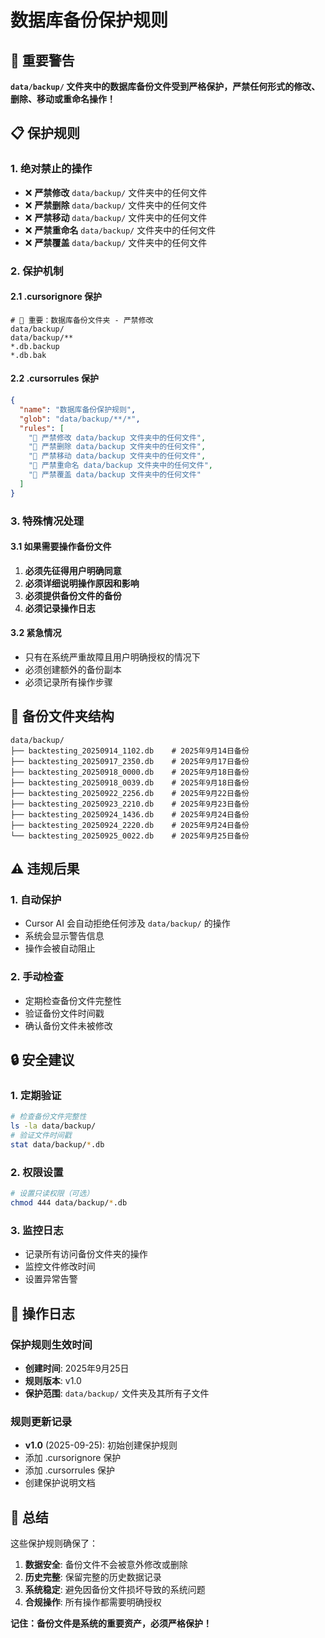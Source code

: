 # 数据库备份保护规则

## 🚨 重要警告

**`data/backup/` 文件夹中的数据库备份文件受到严格保护，严禁任何形式的修改、删除、移动或重命名操作！**

## 📋 保护规则

### 1. 绝对禁止的操作
- ❌ **严禁修改** `data/backup/` 文件夹中的任何文件
- ❌ **严禁删除** `data/backup/` 文件夹中的任何文件
- ❌ **严禁移动** `data/backup/` 文件夹中的任何文件
- ❌ **严禁重命名** `data/backup/` 文件夹中的任何文件
- ❌ **严禁覆盖** `data/backup/` 文件夹中的任何文件

### 2. 保护机制

#### 2.1 .cursorignore 保护
```
# 🚨 重要：数据库备份文件夹 - 严禁修改
data/backup/
data/backup/**
*.db.backup
*.db.bak
```

#### 2.2 .cursorrules 保护
```json
{
  "name": "数据库备份保护规则",
  "glob": "data/backup/**/*",
  "rules": [
    "🚨 严禁修改 data/backup 文件夹中的任何文件",
    "🚨 严禁删除 data/backup 文件夹中的任何文件",
    "🚨 严禁移动 data/backup 文件夹中的任何文件",
    "🚨 严禁重命名 data/backup 文件夹中的任何文件",
    "🚨 严禁覆盖 data/backup 文件夹中的任何文件"
  ]
}
```

### 3. 特殊情况处理

#### 3.1 如果需要操作备份文件
1. **必须先征得用户明确同意**
2. **必须详细说明操作原因和影响**
3. **必须提供备份文件的备份**
4. **必须记录操作日志**

#### 3.2 紧急情况
- 只有在系统严重故障且用户明确授权的情况下
- 必须创建额外的备份副本
- 必须记录所有操作步骤

## 📁 备份文件夹结构

```
data/backup/
├── backtesting_20250914_1102.db    # 2025年9月14日备份
├── backtesting_20250917_2350.db    # 2025年9月17日备份
├── backtesting_20250918_0000.db    # 2025年9月18日备份
├── backtesting_20250918_0039.db    # 2025年9月18日备份
├── backtesting_20250922_2256.db    # 2025年9月22日备份
├── backtesting_20250923_2210.db    # 2025年9月23日备份
├── backtesting_20250924_1436.db    # 2025年9月24日备份
├── backtesting_20250924_2220.db    # 2025年9月24日备份
└── backtesting_20250925_0022.db    # 2025年9月25日备份
```

## ⚠️ 违规后果

### 1. 自动保护
- Cursor AI 会自动拒绝任何涉及 `data/backup/` 的操作
- 系统会显示警告信息
- 操作会被自动阻止

### 2. 手动检查
- 定期检查备份文件完整性
- 验证备份文件时间戳
- 确认备份文件未被修改

## 🔒 安全建议

### 1. 定期验证
```bash
# 检查备份文件完整性
ls -la data/backup/
# 验证文件时间戳
stat data/backup/*.db
```

### 2. 权限设置
```bash
# 设置只读权限（可选）
chmod 444 data/backup/*.db
```

### 3. 监控日志
- 记录所有访问备份文件夹的操作
- 监控文件修改时间
- 设置异常告警

## 📝 操作日志

### 保护规则生效时间
- **创建时间**: 2025年9月25日
- **规则版本**: v1.0
- **保护范围**: `data/backup/` 文件夹及其所有子文件

### 规则更新记录
- **v1.0** (2025-09-25): 初始创建保护规则
- 添加 .cursorignore 保护
- 添加 .cursorrules 保护
- 创建保护说明文档

## 🎯 总结

这些保护规则确保了：
1. **数据安全**: 备份文件不会被意外修改或删除
2. **历史完整**: 保留完整的历史数据记录
3. **系统稳定**: 避免因备份文件损坏导致的系统问题
4. **合规操作**: 所有操作都需要明确授权

**记住：备份文件是系统的重要资产，必须严格保护！**
